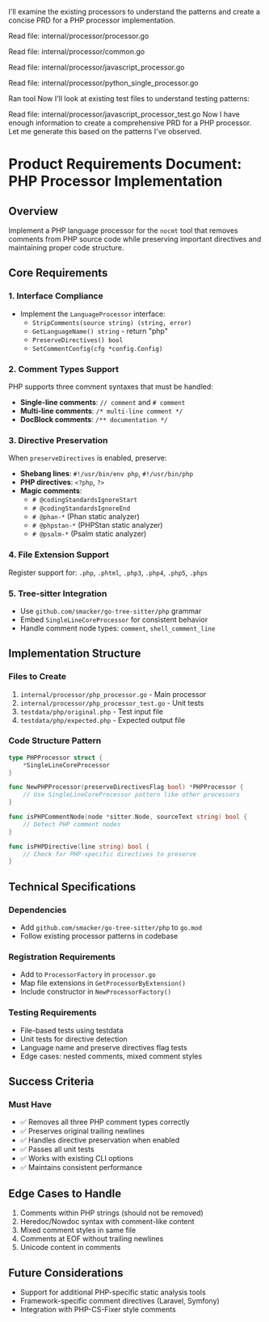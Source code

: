 
I'll examine the existing processors to understand the patterns and create a concise PRD for a PHP processor implementation.

Read file: internal/processor/processor.go

Read file: internal/processor/common.go

Read file: internal/processor/javascript_processor.go

Read file: internal/processor/python_single_processor.go

Ran tool
Now I'll look at existing test files to understand testing patterns:

Read file: internal/processor/javascript_processor_test.go
Now I have enough information to create a comprehensive PRD for a PHP processor. Let me generate this based on the patterns I've observed.

# Product Requirements Document: PHP Processor Implementation

## Overview

Implement a PHP language processor for the `nocmt` tool that removes comments from PHP source code while preserving important directives and maintaining proper code structure.

## Core Requirements

### 1. **Interface Compliance**
- Implement the `LanguageProcessor` interface:
  - `StripComments(source string) (string, error)`
  - `GetLanguageName() string` - return "php"
  - `PreserveDirectives() bool`
  - `SetCommentConfig(cfg *config.Config)`

### 2. **Comment Types Support**
PHP supports three comment syntaxes that must be handled:
- **Single-line comments**: `// comment` and `# comment`
- **Multi-line comments**: `/* multi-line comment */`
- **DocBlock comments**: `/** documentation */`

### 3. **Directive Preservation**
When `preserveDirectives` is enabled, preserve:
- **Shebang lines**: `#!/usr/bin/env php`, `#!/usr/bin/php`
- **PHP directives**: `<?php`, `?>`
- **Magic comments**: 
  - `# @codingStandardsIgnoreStart`
  - `# @codingStandardsIgnoreEnd`
  - `# @phan-*` (Phan static analyzer)
  - `# @phpstan-*` (PHPStan static analyzer)
  - `# @psalm-*` (Psalm static analyzer)

### 4. **File Extension Support**
Register support for: `.php`, `.phtml`, `.php3`, `.php4`, `.php5`, `.phps`

### 5. **Tree-sitter Integration**
- Use `github.com/smacker/go-tree-sitter/php` grammar
- Embed `SingleLineCoreProcessor` for consistent behavior
- Handle comment node types: `comment`, `shell_comment_line`

## Implementation Structure

### Files to Create
1. `internal/processor/php_processor.go` - Main processor
2. `internal/processor/php_processor_test.go` - Unit tests  
3. `testdata/php/original.php` - Test input file
4. `testdata/php/expected.php` - Expected output file

### Code Structure Pattern
```go
type PHPProcessor struct {
    *SingleLineCoreProcessor
}

func NewPHPProcessor(preserveDirectivesFlag bool) *PHPProcessor {
    // Use SingleLineCoreProcessor pattern like other processors
}

func isPHPCommentNode(node *sitter.Node, sourceText string) bool {
    // Detect PHP comment nodes
}

func isPHPDirective(line string) bool {
    // Check for PHP-specific directives to preserve
}
```

## Technical Specifications

### Dependencies
- Add `github.com/smacker/go-tree-sitter/php` to `go.mod`
- Follow existing processor patterns in codebase

### Registration Requirements
- Add to `ProcessorFactory` in `processor.go`
- Map file extensions in `GetProcessorByExtension()`
- Include constructor in `NewProcessorFactory()`

### Testing Requirements
- File-based tests using testdata
- Unit tests for directive detection
- Language name and preserve directives flag tests
- Edge cases: nested comments, mixed comment styles

## Success Criteria

### Must Have
- ✅ Removes all three PHP comment types correctly
- ✅ Preserves original trailing newlines
- ✅ Handles directive preservation when enabled
- ✅ Passes all unit tests
- ✅ Works with existing CLI options
- ✅ Maintains consistent performance

## Edge Cases to Handle
1. Comments within PHP strings (should not be removed)
2. Heredoc/Nowdoc syntax with comment-like content
3. Mixed comment styles in same file
4. Comments at EOF without trailing newlines
5. Unicode content in comments

## Future Considerations
- Support for additional PHP-specific static analysis tools
- Framework-specific comment directives (Laravel, Symfony)
- Integration with PHP-CS-Fixer style comments